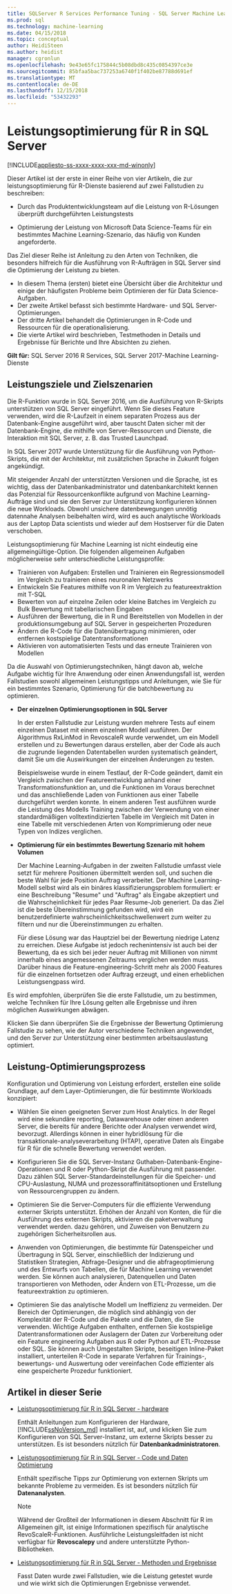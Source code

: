 ```yaml
---
title: SQLServer R Services Performance Tuning - SQL Server Machine Learning-Dienste
ms.prod: sql
ms.technology: machine-learning
ms.date: 04/15/2018
ms.topic: conceptual
author: HeidiSteen
ms.author: heidist
manager: cgronlun
ms.openlocfilehash: 9e43e65fc175844c5b08dbd8c435c0854397ce3e
ms.sourcegitcommit: 85bfaa5bac737253a6740f1f402be87788d691ef
ms.translationtype: MT
ms.contentlocale: de-DE
ms.lasthandoff: 12/15/2018
ms.locfileid: "53432293"
---
```

# <a name="performance-tuning-for-r-in-sql-server"></a>Leistungsoptimierung für R in SQL Server
[!INCLUDE[appliesto-ss-xxxx-xxxx-xxx-md-winonly](../../includes/appliesto-ss-xxxx-xxxx-xxx-md-winonly.md)]

Dieser Artikel ist der erste in einer Reihe von vier Artikeln, die zur leistungsoptimierung für R-Dienste basierend auf zwei Fallstudien zu beschreiben:

- Durch das Produktentwicklungsteam auf die Leistung von R-Lösungen überprüft durchgeführten Leistungstests

- Optimierung der Leistung von Microsoft Data Science-Teams für ein bestimmtes Machine Learning-Szenario, das häufig von Kunden angeforderte.

Das Ziel dieser Reihe ist Anleitung zu den Arten von Techniken, die besonders hilfreich für die Ausführung von R-Aufträgen in SQL Server sind die Optimierung der Leistung zu bieten.

+ In diesem Thema (ersten) bietet eine Übersicht über die Architektur und einige der häufigsten Probleme beim Optimieren der für Data Science-Aufgaben.
+ Der zweite Artikel befasst sich bestimmte Hardware- und SQL Server-Optimierungen.
+ Der dritte Artikel behandelt die Optimierungen in R-Code und Ressourcen für die operationalisierung.
+ Die vierte Artikel wird beschrieben, Testmethoden in Details und Ergebnisse für Berichte und Ihre Absichten zu ziehen.

**Gilt für:** SQL Server 2016 R Services, SQL Server 2017-Machine Learning-Dienste

## <a name="performance-goals-and-targeted-scenarios"></a>Leistungsziele und Zielszenarien

Die R-Funktion wurde in SQL Server 2016, um die Ausführung von R-Skripts unterstützen von SQL Server eingeführt. Wenn Sie dieses Feature verwenden, wird die R-Laufzeit in einem separaten Prozess aus der Datenbank-Engine ausgeführt wird, aber tauscht Daten sicher mit der Datenbank-Engine, die mithilfe von Server-Ressourcen und Dienste, die Interaktion mit SQL Server, z. B. das Trusted Launchpad.

In SQL Server 2017 wurde Unterstützung für die Ausführung von Python-Skripts, die mit der Architektur, mit zusätzlichen Sprache in Zukunft folgen angekündigt.

Mit steigender Anzahl der unterstützten Versionen und die Sprache, ist es wichtig, dass der Datenbankadministrator und datenbankarchitekt kennen das Potenzial für Ressourcenkonflikte aufgrund von Machine Learning-Aufträge sind und sie den Server zur Unterstützung konfigurieren können die neue Workloads. Obwohl unsichere datenbewegungen unnötig datennahe Analysen beibehalten wird, wird es auch analytische Workloads aus der Laptop Data scientists und wieder auf dem Hostserver für die Daten verschoben.

Leistungsoptimierung für Machine Learning ist nicht eindeutig eine allgemeingültige-Option. Die folgenden allgemeinen Aufgaben möglicherweise sehr unterschiedliche Leistungsprofile:

- Trainieren von Aufgaben: Erstellen und Trainieren ein Regressionsmodell im Vergleich zu trainieren eines neuronalen Netzwerks
- Entwickeln Sie Features mithilfe von R im Vergleich zu featureextraktion mit T-SQL
- Bewerten von auf einzelne Zeilen oder kleine Batches im Vergleich zu Bulk Bewertung mit tabellarischen Eingaben
- Ausführen der Bewertung, die in R und Bereitstellen von Modellen in der produktionsumgebung auf SQL Server in gespeicherten Prozeduren
- Ändern die R-Code für die Datenübertragung minimieren, oder entfernen kostspielige Datentransformationen
- Aktivieren von automatisierten Tests und das erneute Trainieren von Modellen

Da die Auswahl von Optimierungstechniken, hängt davon ab, welche Aufgabe wichtig für Ihre Anwendung oder einen Anwendungsfall ist, werden Fallstudien sowohl allgemeinen Leistungstipps und Anleitungen, wie Sie für ein bestimmtes Szenario, Optimierung für die batchbewertung zu optimieren.

+ **Der einzelnen Optimierungsoptionen in SQL Server**

    In der ersten Fallstudie zur Leistung wurden mehrere Tests auf einem einzelnen Dataset mit einem einzelnen Modell ausführen. Der Algorithmus RxLinMod in RevoscaleR wurde verwendet, um ein Modell erstellen und zu Bewertungen daraus erstellen, aber der Code als auch die zugrunde liegenden Datentabellen wurden systematisch geändert, damit Sie um die Auswirkungen der einzelnen Änderungen zu testen.

    Beispielsweise wurde in einem Testlauf, der R-Code geändert, damit ein Vergleich zwischen der Featureentwicklung anhand einer Transformationsfunktion an, und die Funktionen im Voraus berechnet und das anschließende Laden von Funktionen aus einer Tabelle durchgeführt werden konnte. In einem anderen Test ausführen wurde die Leistung des Modells Training zwischen der Verwendung von einer standardmäßigen volltextindizierten Tabelle im Vergleich mit Daten in eine Tabelle mit verschiedenen Arten von Komprimierung oder neue Typen von Indizes verglichen.

+ **Optimierung für ein bestimmtes Bewertung Szenario mit hohem Volumen**

    Der Machine Learning-Aufgaben in der zweiten Fallstudie umfasst viele setzt für mehrere Positionen übermittelt werden soll, und suchen die beste Wahl für jede Position Auftrag verarbeitet. Der Machine Learning-Modell selbst wird als ein binäres klassifizierungsproblem formuliert: er eine Beschreibung "Resume" und "Auftrag" als Eingabe akzeptiert und die Wahrscheinlichkeit für jedes Paar Resume-Job generiert. Da das Ziel ist die beste Übereinstimmung gefunden wird, wird ein benutzerdefinierte wahrscheinlichkeitsschwellenwert zum weiter zu filtern und nur die Übereinstimmungen zu erhalten.

    Für diese Lösung war das Hauptziel bei der Bewertung niedrige Latenz zu erreichen. Diese Aufgabe ist jedoch rechenintensiv ist auch bei der Bewertung, da es sich bei jeder neuer Auftrag mit Millionen von nimmt innerhalb eines angemessenen Zeitraums verglichen werden muss. Darüber hinaus die Feature-engineering-Schritt mehr als 2000 Features für die einzelnen fortsetzen oder Auftrag erzeugt, und einen erheblichen Leistungsengpass wird.

Es wird empfohlen, überprüfen Sie die erste Fallstudie, um zu bestimmen, welche Techniken für Ihre Lösung gelten alle Ergebnisse und ihren möglichen Auswirkungen abwägen.

Klicken Sie dann überprüfen Sie die Ergebnisse der Bewertung Optimierung Fallstudie zu sehen, wie der Autor verschiedene Techniken angewendet, und den Server zur Unterstützung einer bestimmten arbeitsauslastung optimiert.

## <a name="performance-optimization-process"></a>Leistung-Optimierungsprozess

Konfiguration und Optimierung von Leistung erfordert, erstellen eine solide Grundlage, auf dem Layer-Optimierungen, die für bestimmte Workloads konzipiert:

- Wählen Sie einen geeigneten Server zum Host Analytics. In der Regel wird eine sekundäre reporting, Datawarehouse oder einen anderen Server, die bereits für andere Berichte oder Analysen verwendet wird, bevorzugt. Allerdings können in einer hybridlösung für die transaktionale-analyseverarbeitung (HTAP), operative Daten als Eingabe für R für die schnelle Bewertung verwendet werden.

- Konfigurieren Sie die SQL Server-Instanz Guthaben-Datenbank-Engine-Operationen und R oder Python-Skript die Ausführung mit passender. Dazu zählen SQL Server-Standardeinstellungen für die Speicher- und CPU-Auslastung, NUMA und prozessoraffinitätsoptionen und Erstellung von Ressourcengruppen zu ändern.

- Optimieren Sie die Server-Computers für die effiziente Verwendung externer Skripts unterstützt. Erhöhen der Anzahl von Konten, die für die Ausführung des externen Skripts, aktivieren die paketverwaltung verwendet werden. dazu gehören, und Zuweisen von Benutzern zu zugehörigen Sicherheitsrollen aus.

- Anwenden von Optimierungen, die bestimmte für Datenspeicher und Übertragung in SQL Server, einschließlich der Indizierung und Statistiken Strategien, Abfrage-Designer und die abfrageoptimierung und des Entwurfs von Tabellen, die für Machine Learning verwendet werden. Sie können auch analysieren, Datenquellen und Daten transportieren von Methoden, oder Ändern von ETL-Prozesse, um die featureextraktion zu optimieren.

- Optimieren Sie das analytische Modell um Ineffizienz zu vermeiden. Der Bereich der Optimierungen, die möglich sind abhängig von der Komplexität der R-Code und die Pakete und die Daten, die Sie verwenden. Wichtige Aufgaben enthalten, entfernen Sie kostspielige Datentransformationen oder Auslagern der Daten zur Vorbereitung oder ein Feature engineering Aufgaben aus R oder Python auf ETL-Prozesse oder SQL. Sie können auch Umgestalten Skripte, beseitigen Inline-Paket installiert, unterteilen R-Code in separate Verfahren für Trainings-, bewertungs- und Auswertung oder vereinfachen Code effizienter als eine gespeicherte Prozedur funktioniert.

## <a name="articles-in-this-series"></a>Artikel in dieser Serie

+ [Leistungsoptimierung für R in SQL Server - hardware](../r/sql-server-configuration-r-services.md)

    Enthält Anleitungen zum Konfigurieren der Hardware, [!INCLUDE[ssNoVersion_md](../../includes/ssnoversion-md.md)] installiert ist, auf, und klicken Sie zum Konfigurieren von SQL Server-Instanz, um externe Skripts besser zu unterstützen. Es ist besonders nützlich für **Datenbankadministratoren**.

+ [Leistungsoptimierung für R in SQL Server - Code und Daten Optimierung](../r/r-and-data-optimization-r-services.md)

    Enthält spezifische Tipps zur Optimierung von externen Skripts um bekannte Probleme zu vermeiden. Es ist besonders nützlich für **Datenanalysten**.

    > [!NOTE]
    > Während der Großteil der Informationen in diesem Abschnitt für R im Allgemeinen gilt, ist einige Informationen spezifisch für analytische RevoScaleR-Funktionen. Ausführliche Leistungsleitfaden ist nicht verfügbar für **Revoscalepy** und andere unterstützte Python-Bibliotheken.
    >

+ [Leistungsoptimierung für R in SQL Server - Methoden und Ergebnisse](../r/performance-case-study-r-services.md)

    Fasst Daten wurde zwei Fallstudien, wie die Leistung getestet wurde und wie wirkt sich die Optimierungen Ergebnisse verwendet.
